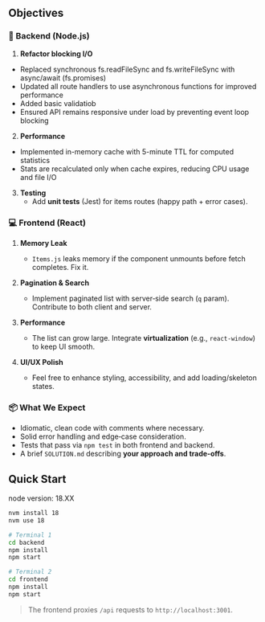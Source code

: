 ## Objectives

### 🔧 Backend (Node.js)

1. **Refactor blocking I/O**

- Replaced synchronous fs.readFileSync and fs.writeFileSync with async/await (fs.promises)
- Updated all route handlers to use asynchronous functions for improved performance
- Added basic validatiob
- Ensured API remains responsive under load by preventing event loop blocking

2. **Performance**

- Implemented in-memory cache with 5-minute TTL for computed statistics
- Stats are recalculated only when cache expires, reducing CPU usage and file I/O

3. **Testing**
   - Add **unit tests** (Jest) for items routes (happy path + error cases).

### 💻 Frontend (React)

1. **Memory Leak**

   - `Items.js` leaks memory if the component unmounts before fetch completes. Fix it.

2. **Pagination & Search**

   - Implement paginated list with server‑side search (`q` param). Contribute to both client and server.

3. **Performance**

   - The list can grow large. Integrate **virtualization** (e.g., `react-window`) to keep UI smooth.

4. **UI/UX Polish**
   - Feel free to enhance styling, accessibility, and add loading/skeleton states.

### 📦 What We Expect

- Idiomatic, clean code with comments where necessary.
- Solid error handling and edge‑case consideration.
- Tests that pass via `npm test` in both frontend and backend.
- A brief `SOLUTION.md` describing **your approach and trade‑offs**.

## Quick Start

node version: 18.XX

```bash
nvm install 18
nvm use 18

# Terminal 1
cd backend
npm install
npm start

# Terminal 2
cd frontend
npm install
npm start
```

> The frontend proxies `/api` requests to `http://localhost:3001`.
